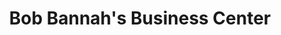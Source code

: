 ---
title: "Bob Bannah's Business Center"
url: /gbarnga/bob-bannahs-business-center/
shop: convenience
---